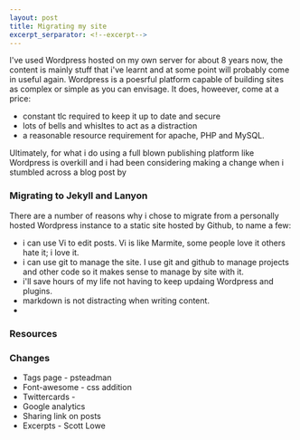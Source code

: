 ```yaml
---
layout: post
title: Migrating my site
excerpt_serparator: <!--excerpt-->
---
```

I've used Wordpress hosted on my own server for about 8 years now, the content is mainly stuff that i've learnt and at some point will probably come in useful again. Wordpress is a poesrful platform capable of building sites as complex or simple as you can envisage. It does, howeever, come at a price:
* constant tlc required to keep it up to date and secure
* lots of bells and whisltes to act as a distraction
* a reasonable resource requirement for apache, PHP and MySQL.

Ultimately, for what i do using a full blown publishing platform like Wordpress is overkill and i had been considering making a change when i stumbled across a blog post by 

### Migrating to Jekyll and Lanyon

There are a number of reasons why i chose to migrate from a personally hosted Wordpress instance to a static site hosted by Github, to name a few:
* i can use Vi to edit posts. Vi is like Marmite, some people love it others hate it; i love it.
* i can use git to manage the site. I use git and github to manage projects and other code so it makes sense to manage by site with it.
* i'll save hours of my life not having to keep updaing Wordpress and plugins.
* markdown is not distracting when writing content.
* 


### Resources


### Changes

* Tags page - psteadman
* Font-awesome - css addition
* Twittercards - 
* Google analytics
* Sharing link on posts 
* Excerpts - Scott Lowe

